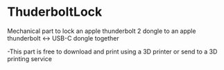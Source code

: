 # ThuderboltLock
Mechanical part to lock an apple thunderbolt 2 dongle to an apple thunderbolt &lt;-> USB-C dongle together

-This part is free to download and print using a 3D printer or send to a 3D printing service
